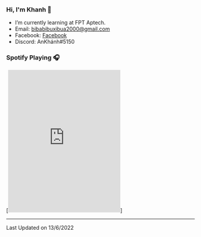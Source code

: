 ### Hi, I'm Khanh 👋
- I’m currently learning at FPT Aptech.
- Email: bibabibuxibua2000@gmail.com
- Facebook: [Facebook]
- Discord: AnKhánh#5150
### Spotify Playing 🎧

[<iframe src="https://open.spotify.com/embed/playlist/0TMRhrIctxf1H8eSWCaUz1?autoplay=true" width="300" height="380" frameborder="0" allowtransparency="true" allow="encrypted-media"></iframe>]

---

Last Updated on 13/6/2022

[Facebook]: https://fb.me/271.hnahkna
